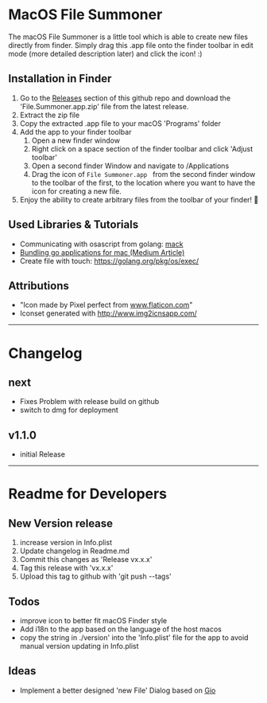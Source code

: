 # MacOS File Summoner

The macOS File Summoner is a little tool which is able to create new files directly from finder. 
Simply drag this .app file onto the finder toolbar in edit mode (more detailed description later) and click the icon! :) 

## Installation in Finder 

1. Go to the [Releases](https://github.com/bjesuiter/macos-file-summoner/releases) section of this github repo 
   and download the 'File.Summoner.app.zip' file from the latest release. 
2. Extract the zip file
3. Copy the extracted .app file to your macOS 'Programs' folder 
4. Add the app to your finder toolbar
    1. Open a new finder window 
    2. Right click on a space section of the finder toolbar and click 'Adjust toolbar'
    3. Open a second finder Window and navigate to /Applications
    4. Drag the icon of `File Summoner.app ` from the second finder window to the toolbar of the first, 
    to the location where you want to have the icon for creating a new file. 
5. Enjoy the ability to create arbitrary files from the toolbar of your finder! 🎉

## Used Libraries & Tutorials

- Communicating with osascript from golang: [mack](https://github.com/andybrewer/mack)
- [Bundling go applications for mac (Medium Article)](https://medium.com/@mattholt/packaging-a-go-application-for-macos-f7084b00f6b5)
- Create file with touch: https://golang.org/pkg/os/exec/

## Attributions
- "Icon made by Pixel perfect from www.flaticon.com"
- Iconset generated with http://www.img2icnsapp.com/

------------------------------------------------

# Changelog 

## next
- Fixes Problem with release build on github
- switch to dmg for deployment

## v1.1.0 
- initial Release 

------------------------------------------------

# Readme for Developers

## New Version release 
1. increase version in Info.plist 
2. Update changelog in Readme.md 
3. Commit this changes as 'Release vx.x.x'
4. Tag this release with 'vx.x.x'
5. Upload this tag to github with 'git push --tags' 

## Todos
- improve icon to better fit macOS Finder style
- Add i18n to the app based on the language of the host macos 
- copy the string in ./version' into the 'Info.plist' file for the app to avoid manual version updating in Info.plist

## Ideas 
- Implement a better designed 'new File' Dialog based on [Gio](https://gioui.org/)